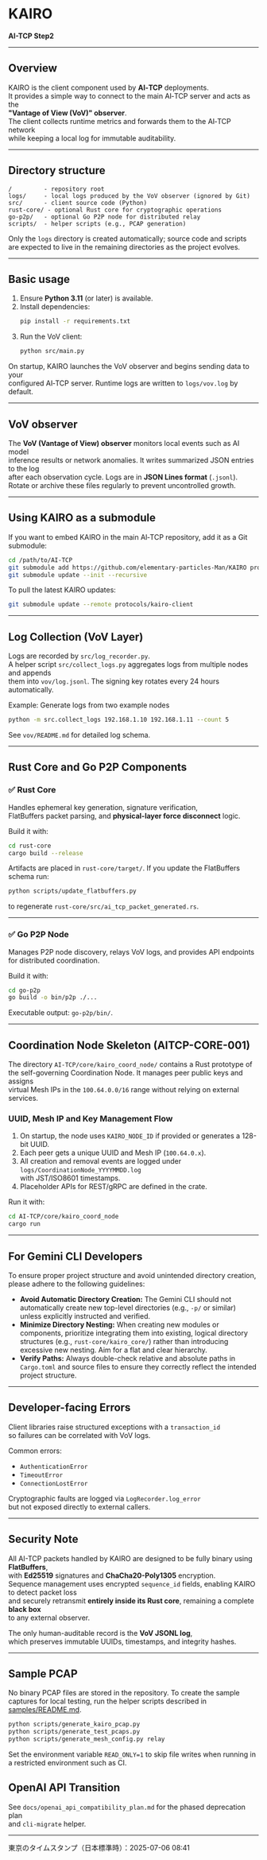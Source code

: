 # KAIRO  
**AI-TCP Step2**

---

## Overview

KAIRO is the client component used by **AI‑TCP** deployments.  
It provides a simple way to connect to the main AI‑TCP server and acts as the  
**"Vantage of View (VoV)" observer**.  
The client collects runtime metrics and forwards them to the AI‑TCP network  
while keeping a local log for immutable auditability.

---

## Directory structure

```
/         - repository root
logs/     - local logs produced by the VoV observer (ignored by Git)
src/      - client source code (Python)
rust-core/ - optional Rust core for cryptographic operations
go-p2p/   - optional Go P2P node for distributed relay
scripts/  - helper scripts (e.g., PCAP generation)
```

Only the `logs` directory is created automatically; source code and scripts  
are expected to live in the remaining directories as the project evolves.

---

## Basic usage

1. Ensure **Python 3.11** (or later) is available.
2. Install dependencies:
   ```bash
   pip install -r requirements.txt
   ```
3. Run the VoV client:
   ```bash
   python src/main.py
   ```

On startup, KAIRO launches the VoV observer and begins sending data to your  
configured AI‑TCP server. Runtime logs are written to `logs/vov.log` by default.

---

## VoV observer

The **VoV (Vantage of View) observer** monitors local events such as AI model  
inference results or network anomalies. It writes summarized JSON entries to the log  
after each observation cycle. Logs are in **JSON Lines format** (`.jsonl`).  
Rotate or archive these files regularly to prevent uncontrolled growth.

---

## Using KAIRO as a submodule

If you want to embed KAIRO in the main AI‑TCP repository, add it as a Git submodule:

```bash
cd /path/to/AI-TCP
git submodule add https://github.com/elementary-particles-Man/KAIRO protocols/kairo-client
git submodule update --init --recursive
```

To pull the latest KAIRO updates:
```bash
git submodule update --remote protocols/kairo-client
```

---

## Log Collection (VoV Layer)

Logs are recorded by `src/log_recorder.py`.  
A helper script `src/collect_logs.py` aggregates logs from multiple nodes and appends  
them into `vov/log.jsonl`. The signing key rotates every 24 hours automatically.

Example: Generate logs from two example nodes
```bash
python -m src.collect_logs 192.168.1.10 192.168.1.11 --count 5
```

See `vov/README.md` for detailed log schema.

---

## Rust Core and Go P2P Components

### ✅ **Rust Core**

Handles ephemeral key generation, signature verification,  
FlatBuffers packet parsing, and **physical-layer force disconnect** logic.

Build it with:
```bash
cd rust-core
cargo build --release
```
Artifacts are placed in `rust-core/target/`.
If you update the FlatBuffers schema run:
```bash
python scripts/update_flatbuffers.py
```
to regenerate `rust-core/src/ai_tcp_packet_generated.rs`.

---

### ✅ **Go P2P Node**

Manages P2P node discovery, relays VoV logs, and provides API endpoints  
for distributed coordination.

Build it with:
```bash
cd go-p2p
go build -o bin/p2p ./...
```
Executable output: `go-p2p/bin/`.

---

## Coordination Node Skeleton (AITCP-CORE-001)

The directory `AI-TCP/core/kairo_coord_node/` contains a Rust prototype of  
the self-governing Coordination Node. It manages peer public keys and assigns  
virtual Mesh IPs in the `100.64.0.0/16` range without relying on external services.

### UUID, Mesh IP and Key Management Flow

1. On startup, the node uses `KAIRO_NODE_ID` if provided or generates a 128-bit UUID.
2. Each peer gets a unique UUID and Mesh IP (`100.64.0.x`).
3. All creation and removal events are logged under `logs/CoordinationNode_YYYYMMDD.log`  
   with JST/ISO8601 timestamps.
4. Placeholder APIs for REST/gRPC are defined in the crate.

Run it with:
```bash
cd AI-TCP/core/kairo_coord_node
cargo run
```

---

## For Gemini CLI Developers

To ensure proper project structure and avoid unintended directory creation, please adhere to the following guidelines:

- **Avoid Automatic Directory Creation:** The Gemini CLI should not automatically create new top-level directories (e.g., `-p/` or similar) unless explicitly instructed and verified.
- **Minimize Directory Nesting:** When creating new modules or components, prioritize integrating them into existing, logical directory structures (e.g., `rust-core/kairo_core/`) rather than introducing excessive new nesting. Aim for a flat and clear hierarchy.
- **Verify Paths:** Always double-check relative and absolute paths in `Cargo.toml` and source files to ensure they correctly reflect the intended project structure.

---

## Developer-facing Errors

Client libraries raise structured exceptions with a `transaction_id`  
so failures can be correlated with VoV logs.

Common errors:
- `AuthenticationError`
- `TimeoutError`
- `ConnectionLostError`

Cryptographic faults are logged via `LogRecorder.log_error`  
but not exposed directly to external callers.

---

## Security Note

All AI-TCP packets handled by KAIRO are designed to be fully binary using **FlatBuffers**,  
with **Ed25519** signatures and **ChaCha20-Poly1305** encryption.  
Sequence management uses encrypted `sequence_id` fields, enabling KAIRO to detect packet loss  
and securely retransmit **entirely inside its Rust core**, remaining a complete **black box**  
to any external observer.

The only human-auditable record is the **VoV JSONL log**,  
which preserves immutable UUIDs, timestamps, and integrity hashes.

---

## Sample PCAP

No binary PCAP files are stored in the repository.  To create the sample
captures for local testing, run the helper scripts described in
[samples/README.md](samples/README.md).

```bash
python scripts/generate_kairo_pcap.py
python scripts/generate_test_pcaps.py
python scripts/generate_mesh_config.py relay
```
Set the environment variable `READ_ONLY=1` to skip file writes when running in a
restricted environment such as CI.

## OpenAI API Transition

See `docs/openai_api_compatibility_plan.md` for the phased deprecation plan  
and `cli-migrate` helper.

---

東京のタイムスタンプ（日本標準時）：2025-07-06 08:41
